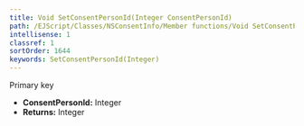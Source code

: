 ```yaml
---
title: Void SetConsentPersonId(Integer ConsentPersonId)
path: /EJScript/Classes/NSConsentInfo/Member functions/Void SetConsentPersonId(Integer p_0)
intellisense: 1
classref: 1
sortOrder: 1644
keywords: SetConsentPersonId(Integer)
---
```



Primary key



* **ConsentPersonId:** Integer
* **Returns:** Integer


